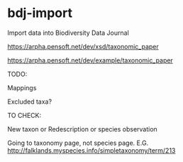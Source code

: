 # bdj-import

Import data into Biodiversity Data Journal

https://arpha.pensoft.net/dev/xsd/taxonomic_paper

https://arpha.pensoft.net/dev/example/taxonomic_paper

TODO:

Mappings

Excluded taxa?



TO CHECK: 

New taxon or Redescription or species observation

Going to taxonomy page, not species page. E.G. http://falklands.myspecies.info/simpletaxonomy/term/213


